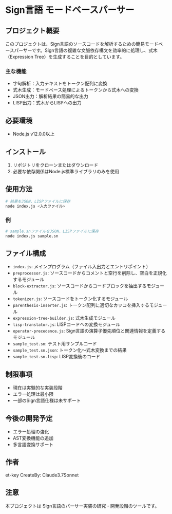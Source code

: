 # Sign言語 モードベースパーサー

## プロジェクト概要

このプロジェクトは、Sign言語のソースコードを解析するための簡易モードベースパーサーです。Sign言語の複雑な文脈依存構文を効率的に処理し、式木（Expression Tree）を生成することを目的としています。

### 主な機能

- 字句解析：入力テキストをトークン配列に変換
- 式木生成：モードベース処理によるトークンから式木への変換
- JSON出力：解析結果の簡易的な出力
- LISP出力：式木からLISPへの出力

## 必要環境

- Node.js v12.0.0以上

## インストール

1. リポジトリをクローンまたはダウンロード
2. 必要な依存関係はNode.js標準ライブラリのみを使用

## 使用方法

```bash
# 結果をJSON、LISPファイルに保存
node index.js <入力ファイル>
```

### 例

```bash
# sample.snファイルをJSON、LISPファイルに保存
node index.js sample.sn
```

## ファイル構成

- `index.js`: メインプログラム（ファイル入出力とエントリポイント）
- `preprocessor.js`: ソースコードからコメントと空行を削除し、空白を正規化するモジュール
- `block-extractor.js`: ソースコードからコードブロックを抽出するモジュール
- `tokenizer.js`: ソースコードをトークン化するモジュール
- `parenthesis-inserter.js`: トークン配列に適切なカッコを挿入するモジュール
- `expression-tree-builder.js`: 式木生成モジュール
- `lisp-translator.js`: LISPコードへの変換モジュール
- `operator-precedence.js`: Sign言語の演算子優先順位と関連情報を定義するモジュール
- `sample_test.sn`: テスト用サンプルコード
- `sample_test.sn.json`: トークン化～式木変換までの結果
- `sample_test.sn.lisp`: LISP変換後のコード

## 制限事項

- 現在は実験的な実装段階
- エラー処理は最小限
- 一部のSign言語仕様は未サポート

## 今後の開発予定

- エラー処理の強化
- AST変換機能の追加
- 多言語変換サポート

## 作者

et-key
CreateBy: Claude3.7Sonnet

## 注意

本プロジェクトは Sign言語のパーサー実装の研究・開発段階のツールです。
